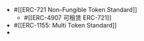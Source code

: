 - #[[ERC-721 Non-Fungible Token Standard]]
	- #[[ERC-4907 可租赁 ERC-721]]
- #[[ERC-1155: Multi Token Standard]]
-